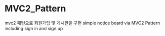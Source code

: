 # MVC2_Pattern
 mvc2 패턴으로 회원가입 및 게시판을 구현
 simple notice board via MVC2 Pattern including sign in and sign up
